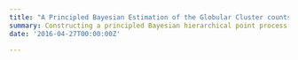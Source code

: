 ```yaml
---
title: "A Principled Bayesian Estimation of the Globular Cluster counts in Ultra-Diffuse Galaxies using thinned Poisson Point Processes"
summary: Constructing a principled Bayesian hierarchical point process model to accurately and efficiently infer the globular cluster counts in UDGs.
date: '2016-04-27T00:00:00Z'

---
```

